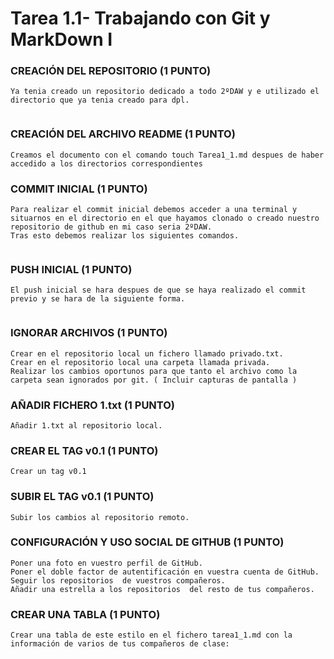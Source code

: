 # Tarea 1.1- Trabajando con Git y MarkDown I

### CREACIÓN DEL REPOSITORIO (1 PUNTO)

    Ya tenia creado un repositorio dedicado a todo 2ºDAW y e utilizado el directorio que ya tenia creado para dpl.

<img src="">

### CREACIÓN DEL ARCHIVO README (1 PUNTO)

    Creamos el documento con el comando touch Tarea1_1.md despues de haber accedido a los directorios correspondientes

### COMMIT INICIAL (1 PUNTO)

    Para realizar el commit inicial debemos acceder a una terminal y situarnos en el directorio en el que hayamos clonado o creado nuestro repositorio de github en mi caso seria 2ºDAW.
    Tras esto debemos realizar los siguientes comandos.

<img src="">

### PUSH INICIAL (1 PUNTO)

    El push inicial se hara despues de que se haya realizado el commit previo y se hara de la siguiente forma.

<img src="">

### IGNORAR ARCHIVOS (1 PUNTO)

    Crear en el repositorio local un fichero llamado privado.txt.
    Crear en el repositorio local una carpeta llamada privada.
    Realizar los cambios oportunos para que tanto el archivo como la carpeta sean ignorados por git. ( Incluir capturas de pantalla )

### AÑADIR FICHERO 1.txt (1 PUNTO)

    Añadir 1.txt al repositorio local.

### CREAR EL TAG v0.1 (1 PUNTO)

    Crear un tag v0.1

### SUBIR EL TAG v0.1 (1 PUNTO)

    Subir los cambios al repositorio remoto.

### CONFIGURACIÓN Y USO SOCIAL DE  GITHUB (1 PUNTO)

    Poner una foto en vuestro perfil de GitHub.
    Poner el doble factor de autentificación en vuestra cuenta de GitHub.
    Seguir los repositorios  de vuestros compañeros.
    Añadir una estrella a los repositorios  del resto de tus compañeros.

### CREAR UNA TABLA (1 PUNTO)

    Crear una tabla de este estilo en el fichero tarea1_1.md con la información de varios de tus compañeros de clase: